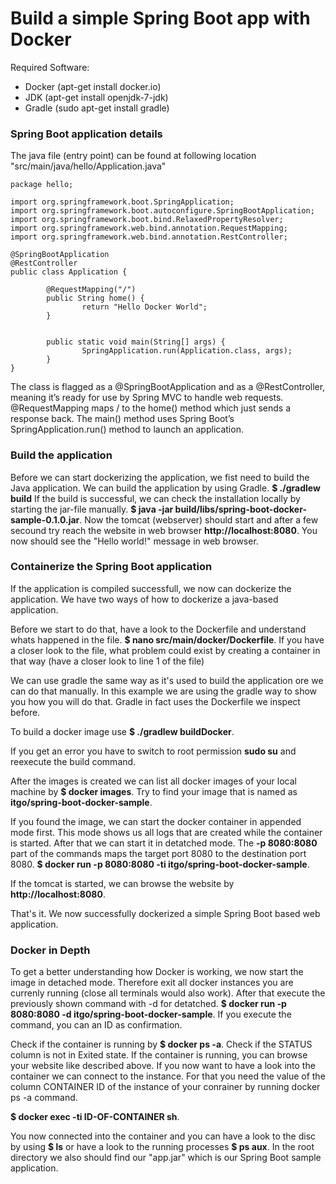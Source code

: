 # Build a simple Spring Boot app with Docker

Required Software:
- Docker (apt-get install docker.io)
- JDK (apt-get install openjdk-7-jdk)
- Gradle (sudo apt-get install gradle)

### Spring Boot application details
The java file (entry point) can be found at following location "src/main/java/hello/Application.java"
```
package hello;

import org.springframework.boot.SpringApplication;
import org.springframework.boot.autoconfigure.SpringBootApplication;
import org.springframework.boot.bind.RelaxedPropertyResolver;
import org.springframework.web.bind.annotation.RequestMapping;
import org.springframework.web.bind.annotation.RestController;

@SpringBootApplication
@RestController
public class Application {

        @RequestMapping("/")
        public String home() {
                return "Hello Docker World";
        }


        public static void main(String[] args) {
                SpringApplication.run(Application.class, args);
        }
}
```
The class is flagged as a @SpringBootApplication and as a @RestController, meaning it’s ready for use by Spring MVC to handle web requests. @RequestMapping maps / to the home() method which just sends a response back. The main() method uses Spring Boot’s SpringApplication.run() method to launch an application.

### Build the application
Before we can start dockerizing the application, we fist need to build the Java application. We can build the application by using Gradle.
**$ ./gradlew build**
If the build is successful, we can check the installation locally by starting the jar-file manually.
**$ java -jar build/libs/spring-boot-docker-sample-0.1.0.jar**. 
Now the tomcat (webserver) should start and after a few secound try reach the website in web browser **http://localhost:8080**. You now should see the "Hello world!" message in web browser.

### Containerize the Spring Boot application
If the application is compiled successfull, we now can dockerize the application. We have two ways of how to dockerize a java-based application. 

Before we start to do that, have a look to the Dockerfile and understand whats happened in the file.
**$ nano src/main/docker/Dockerfile**. 
If you have a closer look to the file, what problem could exist by creating a container in that way (have a closer look to line 1 of the file)

We can use gradle the same way as it's used to build the application ore we can do that manually. In this example we are using the gradle way to show you how you will do that. Gradle in fact uses the Dockerfile we inspect before.

To build a docker image use
**$ ./gradlew buildDocker**. 

If you get an error you have to switch to root permission **sudo su** and reexecute the build command.

After the images is created we can list all docker images of your local machine by **$ docker images**. Try to find your image that is named as **itgo/spring-boot-docker-sample**.

If you found the image, we can start the docker container in appended mode first. This mode shows us all logs that are created while the container is started. After that we can start it in detatched mode. The **-p 8080:8080** part of the commands maps the target port 8080 to the destination port 8080.
**$ docker run -p 8080:8080 -ti itgo/spring-boot-docker-sample**. 

If the tomcat is started, we can browse the website by **http://localhost:8080**.

That's it. We now successfully dockerized a simple Spring Boot based web application.

### Docker in Depth
To get a better understanding how Docker is working, we now start the image in detached mode. Therefore exit all docker instances you are currenly running (close all terminals would also work). After that execute the previously shown command with -d for detatched.
**$ docker run -p 8080:8080 -d itgo/spring-boot-docker-sample**. 
If you execute the command, you can an ID as confirmation.

Check if the container is running by 
**$ docker ps -a**. 
Check if the STATUS column is not in Exited state. If the container is running, you can browse your website like described above. If you now want to have a look into the container we can connect to the instance. For that you need the value of the column CONTAINER ID of the instance of your conrainer by running docker ps -a command.

**$ docker exec -ti ID-OF-CONTAINER sh**. 

You now connected into the container and you can have a look to the disc by using **$ ls** or have a look to the running processes **$ ps aux**. In the root directory we also should find our "app.jar" which is our Spring Boot sample application.



